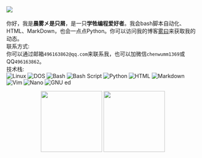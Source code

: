 ![](https://chenwumm.github.io/pic/avatar.jpg)
---
你好，我是**晨雾㐅是只屑**，是一只**学牲编程爱好者**。我会bash脚本自动化、HTML、MarkDown，也会一点点Python。你可以访问我的博客[雾曰](https://chenwumm.github.io/)来获取我的动态。  
联系方式:  
你可以通过邮箱`496163862@qq.com`来联系我，也可以加微信`chenwumm1369`或QQ`496163862`。  
技术栈:  
  ![Linux](https://img.shields.io/badge/-Linux-FCC624?style=flat&logo=linux&logoColor=black)
  ![DOS](https://img.shields.io/badge/-DOS-000000?style=flat&logo=windows&logoColor=white)
  ![Bash](https://img.shields.io/badge/-Bash-4EAA25?style=flat&logo=gnubash&logoColor=white)
  ![Bash Script](https://img.shields.io/badge/-Bash%20Script-4EAA25?style=flat&logo=gnubash&logoColor=white)
  ![Python](https://img.shields.io/badge/-Python-3776AB?style=flat&logo=python&logoColor=white)
  ![HTML](https://img.shields.io/badge/-HTML-E34F26?style=flat&logo=html5&logoColor=white)
  ![Markdown](https://img.shields.io/badge/-Markdown-000000?style=flat&logo=markdown&logoColor=white)
  ![Vim](https://img.shields.io/badge/-Vim-019733?style=flat&logo=vim&logoColor=white)
  ![Nano](https://img.shields.io/badge/-Nano-4271AE?style=flat&logo=gnu&logoColor=white)
  ![GNU ed](https://img.shields.io/badge/-GNU%20ed-4D4D4D?style=flat&logo=gnu&logoColor=white)
  
  <div align="center">
  <img src="https://github-readme-stats.vercel.app/api?username=chenwumm&show_icons=true&theme=radical" height="160">
  <img src="https://github-readme-stats.vercel.app/api/top-langs/?username=chenwumm&layout=compact&theme=radical" height="160">
  </div>
